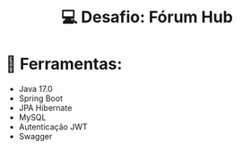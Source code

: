 # <h1 align="center"> 💻 Desafio: Fórum Hub </h1>




# 🔨 Ferramentas:
- Java 17.0
- Spring Boot
- JPA Hibernate
- MySQL
- Autenticação JWT
- Swagger

